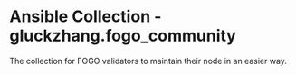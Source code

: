 # Ansible Collection - gluckzhang.fogo_community

The collection for FOGO validators to maintain their node in an easier way.
